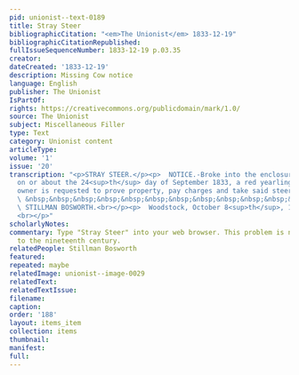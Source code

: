 ```yaml
---
pid: unionist--text-0189
title: Stray Steer
bibliographicCitation: "<em>The Unionist</em> 1833-12-19"
bibliographicCitationRepublished: 
fullIssueSequenceNumber: 1833-12-19 p.03.35
creator: 
dateCreated: '1833-12-19'
description: Missing Cow notice
language: English
publisher: The Unionist
IsPartOf: 
rights: https://creativecommons.org/publicdomain/mark/1.0/
source: The Unionist
subject: Miscellaneous Filler
type: Text
category: Unionist content
articleType: 
volume: '1'
issue: '20'
transcription: "<p>STRAY STEER.</p><p>  NOTICE.‑Broke into the enclosure of the subscriber,
  on or about the 24<sup>th</sup> day of September 1833, a red yearling steer. The
  owner is requested to prove property, pay charges and take said steer away.<br></p><p>
  \ &nbsp;&nbsp;&nbsp;&nbsp;&nbsp;&nbsp;&nbsp;&nbsp;&nbsp;&nbsp;&nbsp;&nbsp;&nbsp;&nbsp;&nbsp;&nbsp;&nbsp;&nbsp;&nbsp;&nbsp;&nbsp;&nbsp;&nbsp;&nbsp;&nbsp;&nbsp;&nbsp;&nbsp;&nbsp;&nbsp;&nbsp;&nbsp;&nbsp;&nbsp;&nbsp;<br>
  \ STILLMAN BOSWORTH.<br></p><p>  Woodstock, October 8<sup>th</sup>, 1833</p>  <p>14
  <br></p>"
scholarlyNotes: 
commentary: Type "Stray Steer" into your web browser. This problem is not limited
  to the nineteenth century.
relatedPeople: Stillman Bosworth
featured: 
repeated: maybe
relatedImage: unionist--image-0029
relatedText: 
relatedTextIssue: 
filename: 
caption: 
order: '188'
layout: items_item
collection: items
thumbnail: 
manifest: 
full: 
---
```

